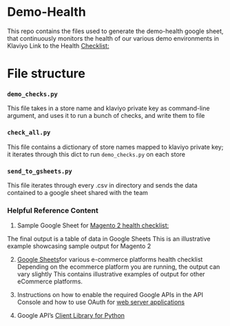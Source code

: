 # Demo-Health

This repo contains the files used to generate the demo-health google sheet, that continuously monitors the health of our various demo environments in Klaviyo
Link to the Health [Checklist:](https://github.com/ninaephremidze/Klaviyo-E-commerce-Platform-Health-Checklist/blob/main/check_all.py)

# File structure

### `demo_checks.py`

This file takes in a store name and klaviyo private key as command-line argument, and uses it to run a bunch of checks, and write them to file

### `check_all.py`

This file contains a dictionary of store names mapped to klaviyo private key; it iterates through this dict to run `demo_checks.py` on each store

### `send_to_gsheets.py`

This file iterates through every .csv in directory and sends the data contained to a google sheet shared with the team

### Helpful Reference Content

1. Sample Google Sheet for [Magento 2 health checklist:](https://docs.google.com/spreadsheets/d/1G2l6RlGlp3BYN02-17O_keadPe3isYw0-j7_87iQ-YQ/edit#gid=50897110)


The final output is a table of data in Google Sheets
This is an illustrative example showcasing sample output for Magento 2

2. [Google Sheets](https://docs.google.com/spreadsheets/d/19sF9aweqwn-wMyNQNrXqXCQIC1LTUuagXcsd3pYaruo/edit#gid=2094281381)for various e-commerce platforms health checklist
Depending on the ecommerce platform you are running, the output can vary slightly
This contains illustrative examples of output for other eCommerce platforms.

3. Instructions on how to enable the required Google APIs in the API Console  and how to use OAuth for [web server applications](https://developers.google.com/identity/protocols/oauth2/web-server#enable-apis)

4. Google API’s [Client Library for Python](https://github.com/googleapis/google-api-python-client/blob/cbb1f88b82b21f5cb9dcace33ffea3f95a189015/docs/client-secrets.md)



